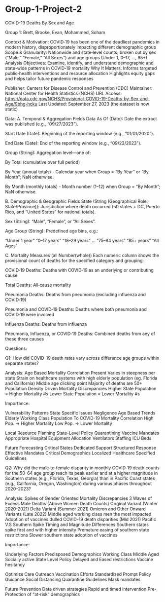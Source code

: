 # Group-1-Project-2

COVID-19 Deaths By Sex and Age

Group 1: Brett, Brooke, Evan, Mohammed, Soham

Context & Motivation: COVID‑19 has been one of the deadliest pandemics in modern history, disproportionately impacting different demographic group
Scope & Granularity: Nationwide and state‑level counts, broken out by sex (“Male,” “Female,” “All Sexes”) and age groups (Under 1, 0–17, …, 85+)
Analysis Objectives:
Examine, identify, and understand demographic and state-wide patterns in COVID‑19 mortality
Why It Matters:
Informs targeted public‑health interventions and resource allocation
Highlights equity gaps and helps tailor future pandemic responses

Publisher: Centers for Disease Control and Prevention (CDC)
Maintainer: National Center for Health Statistics (NCHS)
URL Access:  https://data.cdc.gov/NCHS/Provisional-COVID-19-Deaths-by-Sex-and-Age/9bhg-hcku
Last Updated: September 27, 2023 (the dataset is now static)

Data:
A. Temporal & Aggregation Fields
Data As Of (Date): Date the extract was published (e.g., “09/27/2023”).


Start Date (Date): Beginning of the reporting window (e.g., “01/01/2020”).


End Date (Date): End of the reporting window (e.g., “09/23/2023”).


Group (String): Aggregation level—one of:


By Total (cumulative over full period)


By Year (annual totals) - Calendar year when Group = “By Year” or “By Month”; NaN otherwise.


By Month (monthly totals) -  Month number (1–12) when Group = “By Month”; NaN otherwise.

B. Demographic & Geographic Fields
State (String (Geographical Role: State/Province)): Jurisdiction where death occurred (50 states + DC, Puerto Rico, and “United States” for national totals).


Sex (String): “Male”, “Female”, or “All Sexes”.


Age Group (String): Predefined age bins, e.g.:


“Under 1 year”
“0–17 years”
“18–29 years”
…
“75–84 years”
“85+ years”
“All Ages”

C. Mortality Measures (all Number(whole))
Each numeric column shows the provisional count of deaths for the specified category and grouping:

COVID‑19 Deaths: Deaths with COVID‑19 as an underlying or contributing cause

Total Deaths: All‑cause mortality

Pneumonia Deaths: Deaths from pneumonia (excluding influenza and COVID‑19)

Pneumonia and COVID‑19 Deaths: Deaths where both pneumonia and COVID‑19 were involved

Influenza Deaths: Deaths from influenza

Pneumonia, Influenza, or COVID‑19 Deaths: Combined deaths from any of these three causes

Questions:

Q1: How did COVID-19 death rates vary across difference age groups within separate states?

Analysis:
Age Based Mortality Correlation Present
Varies in steepness per state
Strain on healthcare systems with high elderly population (eg. Florida and California)
Middle age clicking point
Majority of deaths are 50+
Population Density Driven Mortality Discrepancies
Higher State Population = Higher Mortality #s
Lower State Population = Lower Mortality #s

Importance:

Vulnerability Patterns
State Specific Issues
Negligence
Age Based Trends
Elderly
Working Class
Population To COVID-19 Mortality Correlation
High Pop. -> Higher Mortality
Low Pop. -> Lower Mortality

Local Resource Planning
State-Level Policy
Quarantining
Vaccine Mandates
Appropriate Hospital Equipment Allocation
Ventilators
Staffing 
ICU Beds


Future Forecasting
Critical States
Dedicated Support
Structured Response
Effective Mandates
Critical Demographics
Localized Healthcare
Specified Guidelines



Q2: Why did the male‑to‑female disparity in monthly COVID‑19 death counts for the 50–64 age group reach its peak earlier and at a higher magnitude in Southern states (e.g., Florida, Texas, Georgia) than in Pacific Coast states (e.g., California, Oregon, Washington) during various phases throughout 2020–2023?

Analysis:
Spikes of Gender Oriented Mortality Discrepancies
3 Waves of Excess Male Deaths (Above Women Death Counts)
Original Variant (Winter 2020-2021)
Delta Variant (Summer 2021)
Omicron and Other Onward Variants (Late 2022)
Middle aged working class men the most impacted
Adoption of vaccines dulled COVID-19 death disparities (Mid 2021)
Pacific V.S Southern Spike Timing and Magnitude Differences
Southern states spike first and with higher intensity
Premature easing of southern state restrictions
Slower southern state adoption of vaccines

Importance:

Underlying Factors
Predisposed Demographics
Working Class
Middle Aged
Socially active
State Level Policy
Delayed and Eased restrictions
Vaccine hesitancy

Optimize Care Outreach
Vaccination Efforts
Standardized
Prompt
Policy Guidance
Social Distancing
Quarantine Guidelines
Mask mandates

Future Prevention
Data driven strategies
Rapid and timed intervention
Pre-Protection of “at-risk” demographics




